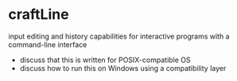 # craftLine
input editing and history capabilities for interactive programs with a command-line interface

- discuss that this is written for POSIX-compatible OS
- discuss how to run this on Windows using a compatibility layer